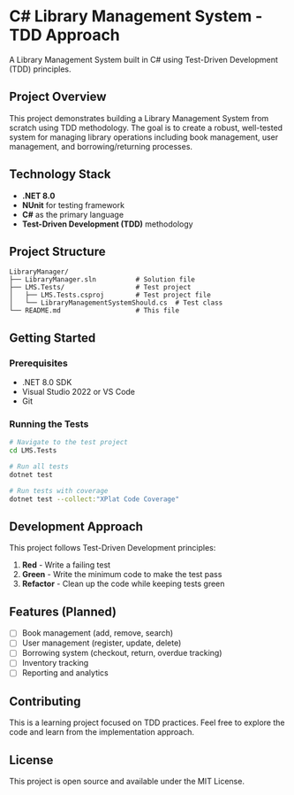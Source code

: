 # C# Library Management System - TDD Approach

A Library Management System built in C# using Test-Driven Development (TDD) principles.

## Project Overview

This project demonstrates building a Library Management System from scratch using TDD methodology. The goal is to create a robust, well-tested system for managing library operations including book management, user management, and borrowing/returning processes.

## Technology Stack

- **.NET 8.0**
- **NUnit** for testing framework
- **C#** as the primary language
- **Test-Driven Development (TDD)** methodology

## Project Structure

```
LibraryManager/
├── LibraryManager.sln          # Solution file
├── LMS.Tests/                  # Test project
│   ├── LMS.Tests.csproj        # Test project file
│   └── LibraryManagementSystemShould.cs  # Test class
└── README.md                   # This file
```

## Getting Started

### Prerequisites

- .NET 8.0 SDK
- Visual Studio 2022 or VS Code
- Git

### Running the Tests

```bash
# Navigate to the test project
cd LMS.Tests

# Run all tests
dotnet test

# Run tests with coverage
dotnet test --collect:"XPlat Code Coverage"
```

## Development Approach

This project follows Test-Driven Development principles:

1. **Red** - Write a failing test
2. **Green** - Write the minimum code to make the test pass
3. **Refactor** - Clean up the code while keeping tests green

## Features (Planned)

- [ ] Book management (add, remove, search)
- [ ] User management (register, update, delete)
- [ ] Borrowing system (checkout, return, overdue tracking)
- [ ] Inventory tracking
- [ ] Reporting and analytics

## Contributing

This is a learning project focused on TDD practices. Feel free to explore the code and learn from the implementation approach.

## License

This project is open source and available under the MIT License.
